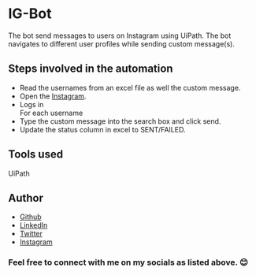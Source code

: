 # IG-Bot
The bot send messages to users on Instagram using UiPath.
The bot navigates to different user profiles while sending custom message(s).

## Steps involved in the automation
- Read the usernames from an excel file as well the custom message.
- Open the [Instagram](https://www.instagram.com/).
- Logs in <br>
For each username 
- Type the custom message into the search box and click send.
- Update the status column in excel to SENT/FAILED.

## Tools used
UiPath

## Author
- [Github](https://github.com/Klaus-in-Tech)
- [LinkedIn](https://www.linkedin.com/in/kakoozaallanklaus/)
- [Twitter](https://twitter.com/Klaus_in_Tech)
- [Instagram](https://instagram.com/klaus_allan_?igshid=ZDdkNTZiNTM=)

### Feel free to connect with me on my socials as listed above. 😊


